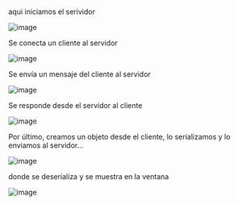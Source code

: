 aqui iniciamos el serividor

![image](https://github.com/user-attachments/assets/341339aa-a390-4e38-bf45-6ac0b42312ef)

Se conecta un cliente al servidor

![image](https://github.com/user-attachments/assets/9410d75f-4a3e-4b86-9c74-8f9c5e32222a)

Se envía un mensaje del cliente al servidor

![image](https://github.com/user-attachments/assets/789160a2-6a93-4452-9a7e-fdba168402ec)

Se responde desde el servidor al cliente

![image](https://github.com/user-attachments/assets/d4f444e8-e21f-4268-88b4-4a58bb2aa16b)

Por último, creamos un objeto desde el cliente, lo serializamos y lo enviamos al servidor...

![image](https://github.com/user-attachments/assets/a1ae7241-b5b4-4fe7-808c-898762738f6c)

 donde se deserializa y se muestra en la ventana

 ![image](https://github.com/user-attachments/assets/2a80fdf6-d890-4280-ae89-66f627550a34)


 







